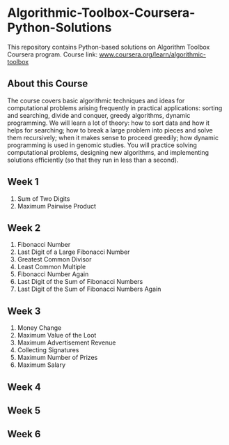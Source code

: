 # Algorithmic-Toolbox-Coursera-Python-Solutions
This repository contains Python-based solutions on Algorithm Toolbox Coursera program.  Course link: www.coursera.org/learn/algorithmic-toolbox



## About this Course
The course covers basic algorithmic techniques and ideas for computational problems arising frequently in practical applications: sorting and searching, divide and conquer, greedy algorithms, dynamic programming. We will learn a lot of theory: how to sort data and how it helps for searching; how to break a large problem into pieces and solve them recursively; when it makes sense to proceed greedily; how dynamic programming is used in genomic studies. You will practice solving computational problems, designing new algorithms, and implementing solutions efficiently (so that they run in less than a second).


## Week 1
1. Sum of Two Digits
1. Maximum Pairwise Product

## Week 2
1. Fibonacci Number
2. Last Digit of a Large Fibonacci Number
3. Greatest Common Divisor
4. Least Common Multiple
5. Fibonacci Number Again
6. Last Digit of the Sum of Fibonacci Numbers
7. Last Digit of the Sum of Fibonacci Numbers Again

## Week 3
1. Money Change
2. Maximum Value of the Loot
3. Maximum Advertisement Revenue
4. Collecting Signatures
5. Maximum Number of Prizes
6. Maximum Salary

## Week 4
## Week 5
## Week 6
